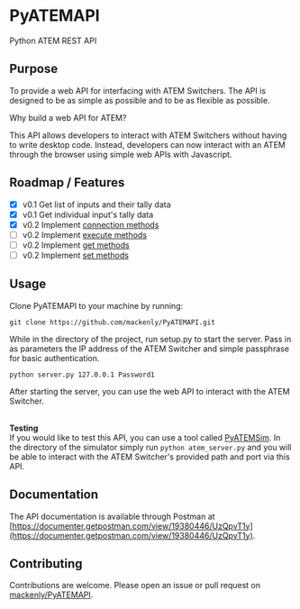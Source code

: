 # PyATEMAPI
 Python ATEM REST API

## Purpose
To provide a web API for interfacing with ATEM Switchers. The API is designed to be as simple as possible and to be as flexible as possible.

Why build a web API for ATEM?

This API allows developers to interact with ATEM Switchers without having to write desktop code. Instead, developers can now interact with an ATEM through the browser using simple web APIs with Javascript.

## Roadmap / Features
- [x] v0.1 Get list of inputs and their tally data
- [x] v0.1 Get individual input's tally data
- [x] v0.2 Implement [connection methods](https://clvlabs.github.io/PyATEMMax/docs/methods/connect/)
- [ ] v0.2 Implement [execute methods](https://clvlabs.github.io/PyATEMMax/docs/methods/exec/)
- [ ] v0.2 Implement [get methods](https://clvlabs.github.io/PyATEMMax/docs/data/)
- [ ] v0.2 Implement [set methods](https://clvlabs.github.io/PyATEMMax/docs/methods/set/)

## Usage
Clone PyATEMAPI to your machine by running:

```git clone https://github.com/mackenly/PyATEMAPI.git```

While in the directory of the project, run setup.py to start the server. Pass in as parameters the IP address of the ATEM Switcher and simple passphrase for basic authentication.

```python server.py 127.0.0.1 Password1```

After starting the server, you can use the web API to interact with the ATEM Switcher.

<br>**Testing**<br>
If you would like to test this API, you can use a tool called [PyATEMSim](https://github.com/jonknoll/pyAtemSim).
In the directory of the simulator simply run `python atem_server.py` and you will be able to interact with the ATEM Switcher's provided path and port via this API.

## Documentation
The API documentation is available through Postman at [https://documenter.getpostman.com/view/19380446/UzQpvT1y](https://documenter.getpostman.com/view/19380446/UzQpvT1y).

## Contributing
Contributions are welcome. Please open an issue or pull request on [mackenly/PyATEMAPI](https://github.com/mackenly/PyATEMAPI).
